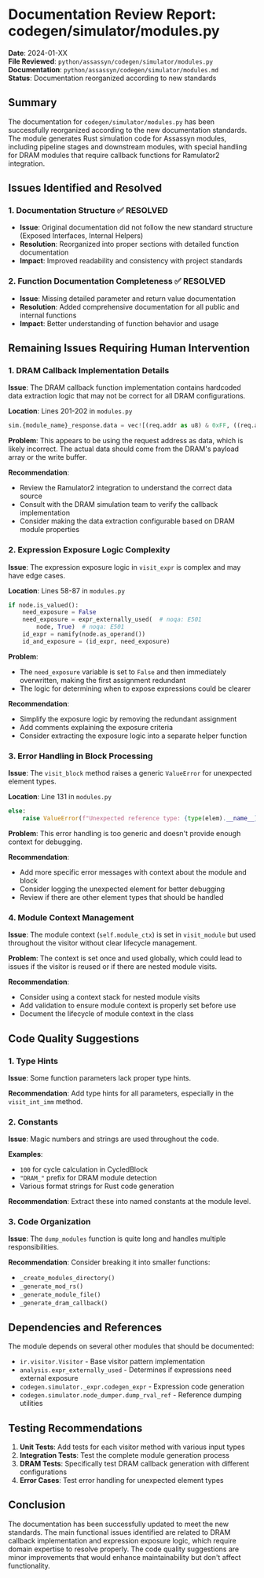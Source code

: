 # Documentation Review Report: codegen/simulator/modules.py

**Date**: 2024-01-XX  
**File Reviewed**: `python/assassyn/codegen/simulator/modules.py`  
**Documentation**: `python/assassyn/codegen/simulator/modules.md`  
**Status**: Documentation reorganized according to new standards

## Summary

The documentation for `codegen/simulator/modules.py` has been successfully reorganized according to the new documentation standards. The module generates Rust simulation code for Assassyn modules, including pipeline stages and downstream modules, with special handling for DRAM modules that require callback functions for Ramulator2 integration.

## Issues Identified and Resolved

### 1. Documentation Structure ✅ RESOLVED
- **Issue**: Original documentation did not follow the new standard structure (Exposed Interfaces, Internal Helpers)
- **Resolution**: Reorganized into proper sections with detailed function documentation
- **Impact**: Improved readability and consistency with project standards

### 2. Function Documentation Completeness ✅ RESOLVED
- **Issue**: Missing detailed parameter and return value documentation
- **Resolution**: Added comprehensive documentation for all public and internal functions
- **Impact**: Better understanding of function behavior and usage

## Remaining Issues Requiring Human Intervention

### 1. DRAM Callback Implementation Details
**Issue**: The DRAM callback function implementation contains hardcoded data extraction logic that may not be correct for all DRAM configurations.

**Location**: Lines 201-202 in `modules.py`
```python
sim.{module_name}_response.data = vec![(req.addr as u8) & 0xFF, ((req.addr >> 8) as u8) & 0xFF, ((req.addr >> 16) as u8) & 0xFF, ((req.addr >> 24) as u8) & 0xFF];
```

**Problem**: This appears to be using the request address as data, which is likely incorrect. The actual data should come from the DRAM's payload array or the write buffer.

**Recommendation**: 
- Review the Ramulator2 integration to understand the correct data source
- Consult with the DRAM simulation team to verify the callback implementation
- Consider making the data extraction configurable based on DRAM module properties

### 2. Expression Exposure Logic Complexity
**Issue**: The expression exposure logic in `visit_expr` is complex and may have edge cases.

**Location**: Lines 58-87 in `modules.py`
```python
if node.is_valued():
    need_exposure = False
    need_exposure = expr_externally_used(  # noqa: E501
        node, True)  # noqa: E501
    id_expr = namify(node.as_operand())
    id_and_exposure = (id_expr, need_exposure)
```

**Problem**: 
- The `need_exposure` variable is set to `False` and then immediately overwritten, making the first assignment redundant
- The logic for determining when to expose expressions could be clearer

**Recommendation**:
- Simplify the exposure logic by removing the redundant assignment
- Add comments explaining the exposure criteria
- Consider extracting the exposure logic into a separate helper function

### 3. Error Handling in Block Processing
**Issue**: The `visit_block` method raises a generic `ValueError` for unexpected element types.

**Location**: Line 131 in `modules.py`
```python
else:
    raise ValueError(f"Unexpected reference type: {type(elem).__name__}")
```

**Problem**: This error handling is too generic and doesn't provide enough context for debugging.

**Recommendation**:
- Add more specific error messages with context about the module and block
- Consider logging the unexpected element for better debugging
- Review if there are other element types that should be handled

### 4. Module Context Management
**Issue**: The module context (`self.module_ctx`) is set in `visit_module` but used throughout the visitor without clear lifecycle management.

**Problem**: The context is set once and used globally, which could lead to issues if the visitor is reused or if there are nested module visits.

**Recommendation**:
- Consider using a context stack for nested module visits
- Add validation to ensure module context is properly set before use
- Document the lifecycle of module context in the class

## Code Quality Suggestions

### 1. Type Hints
**Issue**: Some function parameters lack proper type hints.

**Recommendation**: Add type hints for all parameters, especially in the `visit_int_imm` method.

### 2. Constants
**Issue**: Magic numbers and strings are used throughout the code.

**Examples**:
- `100` for cycle calculation in CycledBlock
- `"DRAM_"` prefix for DRAM module detection
- Various format strings for Rust code generation

**Recommendation**: Extract these into named constants at the module level.

### 3. Code Organization
**Issue**: The `dump_modules` function is quite long and handles multiple responsibilities.

**Recommendation**: Consider breaking it into smaller functions:
- `_create_modules_directory()`
- `_generate_mod_rs()`
- `_generate_module_file()`
- `_generate_dram_callback()`

## Dependencies and References

The module depends on several other modules that should be documented:
- `ir.visitor.Visitor` - Base visitor pattern implementation
- `analysis.expr_externally_used` - Determines if expressions need external exposure
- `codegen.simulator._expr.codegen_expr` - Expression code generation
- `codegen.simulator.node_dumper.dump_rval_ref` - Reference dumping utilities

## Testing Recommendations

1. **Unit Tests**: Add tests for each visitor method with various input types
2. **Integration Tests**: Test the complete module generation process
3. **DRAM Tests**: Specifically test DRAM callback generation with different configurations
4. **Error Cases**: Test error handling for unexpected element types

## Conclusion

The documentation has been successfully updated to meet the new standards. The main functional issues identified are related to DRAM callback implementation and expression exposure logic, which require domain expertise to resolve properly. The code quality suggestions are minor improvements that would enhance maintainability but don't affect functionality.
